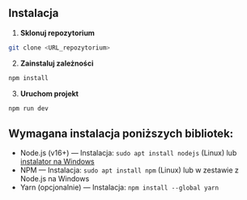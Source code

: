 ## Instalacja

1. **Sklonuj repozytorium**

```bash
git clone <URL_repozytorium>
```

2. **Zainstaluj zależności**

```bash
npm install
```

3. **Uruchom projekt**

```bash
npm run dev
```

## Wymagana instalacja poniższych bibliotek:

- Node.js (v16+) — Instalacja: `sudo apt install nodejs` (Linux) lub [instalator na Windows](https://nodejs.org/)
- NPM — Instalacja: `sudo apt install npm` (Linux) lub w zestawie z Node.js na Windows
- Yarn (opcjonalnie) — Instalacja: `npm install --global yarn`
